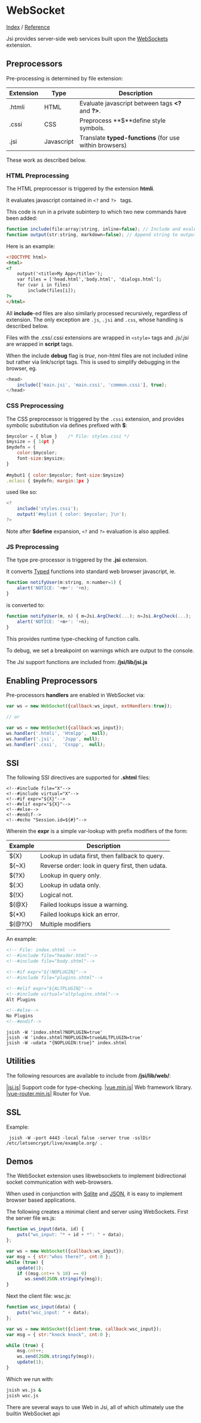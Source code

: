 WebSocket
========
[Index](Index.md "Jsi Documentation Index") /  [Reference](Reference.md "Generated Command Reference")


Jsi provides server-side web services built upon the [WebSockets](Builtins.md#WebSocket) extension.

## Preprocessors

Pre-processing is determined by file extension:


Extension | Type       | Description
----------|------------|---------------------------------------------------------------------
.htmli    | HTML       | Evaluate javascript between tags **&lt;?** and **?&gt;**.
.cssi     | CSS        | Preprocess **$**define style symbols.
.jsi      | Javascript | Translate **typed-functions** (for use within browsers)

These work as described below.

### HTML Preprocessing
The HTML preprocessor is triggered by the extension **htmli**.

It evaluates javascript contained in `<?` and `?> ` tags.

This code is run in a private subinterp to which two new commands have been added:

``` js
function include(file:array|string, inline=false); // Include and evaluate files.
function output(str:string, markdown=false); // Append string to output.
```

Here is an example:

``` html
<!DOCTYPE html>
<html>
<?
    output('<title>My App</title>');
    var files = ['head.html','body.html', 'dialogs.html'];
    for (var i in files)
        include(files[i]);
?>
</html>
```

All **include**-ed files are also similarly processed recursively, regardless of extension.
The only exception are `.js`, `.jsi` and `.css`,
whose handling is described below.

Files with the .css/.cssi extensions are wrapped in `<style>` tags
and *.js/.jsi* are wrapped in **script** tags.

When the include **debug** flag is *true*, non-html files are not included inline but rather
via link/script tags.  This is used to simplify debugging in the browser, eg.

``` js
<head>
    include(['main.jsi', 'main.cssi', 'common.cssi'], true);
</head>
```

### CSS Preprocessing
The CSS preprocessor is triggered by the `.cssi` extension, and provides 
symbolic substitution via defines prefixed with **$**:

``` js
$mycolor = { blue }    /* File: styles.cssi */
$mysize = { 14pt }
$mydefn = {
    color:$mycolor;
    font-size:$mysize;
}
  
#mybut1 { color:$mycolor; font-size:$mysize}
.eclass { $mydefn; margin:1px }
```

used like so:

``` js
<?
    include('styles.cssi');
    output('#mylist { color: $mycolor; }\n');
?>
```

Note  after **$define** expansion, `<?` and `?>` evaluation is also applied.

### JS Preprocessing

The type pre-processor is triggered by the **.jsi** extension.

It converts [Typed](Functions.md) functions into standard web browser javascript, ie.

``` js
function notifyUser(m:string, n:number=1) {
    alert('NOTICE: '+m+': '+n);
}
```

is converted to:

``` js
function notifyUser(m, n) { m=Jsi.ArgCheck(...); n=Jsi.ArgCheck(...);
    alert('NOTICE: '+m+': '+n);
}
```

This provides runtime type-checking of function calls.

To debug, we set a breakpoint on warnings which are output
to the console.

The Jsi support functions are included from: **/jsi/lib/jsi.js**

## Enabling Preprocessors

Pre-processors **handlers** are enabled in WebSocket via:

``` js
var ws = new WebSocket({callback:ws_input, extHandlers:true});

// or

var ws = new WebSocket({callback:ws_input});
ws.handler('.htmli', 'Htmlpp',  null);
ws.handler('.jsi',   'Jspp', null);
ws.handler('.cssi',  'Csspp',  null);
```

## SSI

The following SSI directives are supported for **.shtml** files:

    <!--#include file="X"-->
    <!--#include virtual="X"-->
    <!--#if expr="${X}"-->
    <!--#elif expr="${X}"-->
    <!--#else-->
    <!--#endif-->
    <!--#echo "Session.id=${#}"-->

Wherein the **expr** is a simple var-lookup with prefix modifiers of the form:

|Example|Description|
|-------|---|
|${X}   | Lookup in udata first, then fallback to query. |
|${~X}  | Reverse order: look in query first, then udata. |
|${?X}  | Lookup in query only. |
|${:X}  | Lookup in udata only. |
|${!X}  | Logical not. |
|${@X}  | Failed lookups issue a warning. |
|${*X}  | Failed lookups kick an error. |
|${@?!X}| Multiple modifiers |

An example:

``` html
<!-- File: index.shtml -->
<!--#include file="header.html"-->
<!--#include file="body.shtml"-->

<!--#if expr="${!NOPLUGIN}"-->
<!--#include file="plugins.shtml"-->

<!--#elif expr="${ALTPLUGIN}"-->
<!--#include virtual="altplugins.shtml"-->
Alt Plugins

<!--#else-->
No Plugins
<!--#endif-->
```

```
jsish -W 'index.shtml?NOPLUGIN=true'
jsish -W 'index.shtml?NOPLUGIN=true&ALTPLUGIN=true'
jsish -W -udata "{NOPLUGIN:true}" index.shtml
```

## Utilities

The following resources are available to include from **/jsi/lib/web/**:

|[jsi.js](Misc.md#jsi-js)| Support code for type-checking.
|[vue.min.js](https://vuejs.org/)| Web framework library.
|[vue-router.min.js](https://router.vuejs.org/)| Router for Vue.

## SSL

Example:

     jsish -W -port 4443 -local false -server true -sslDir /etc/letsencrypt/live/example.org/ .

## Demos

The WebSocket extension uses libwebsockets to implement
bidirectional socket communication with web-browsers.

When used in conjunction with [Sqlite](Sqlite.md) and [JSON](Builtins.md#json),
it is easy to implement browser based applications.


The following creates a minimal client and server using WebSockets.
First the server file ws.js:

``` js
function ws_input(data, id) {
    puts("ws_input: "* + id + *": " + data);
};

var ws = new WebSocket({callback:ws_input});
var msg = { str:"whos there?", cnt:0 };
while (true) {
    update(1);
    if ((msg.cnt++ % 10) == 0)
       ws.send(JSON.stringify(msg));
}
```

Next the client file: wsc.js:

``` js
function wsc_input(data) {
    puts("wsc_input: " + data);
};

var ws = new WebSocket({client:true, callback:wsc_input});
var msg = { str:"knock knock", cnt:0 };

while (true) {
    msg.cnt++;
    ws.send(JSON.stringify(msg));
    update(1);
}
```

Which we run with:

``` bash
jsish ws.js &
jsish wsc.js
```

There are several ways to use Web in Jsi, all of which ultimately use
the builtin WebSocket api


